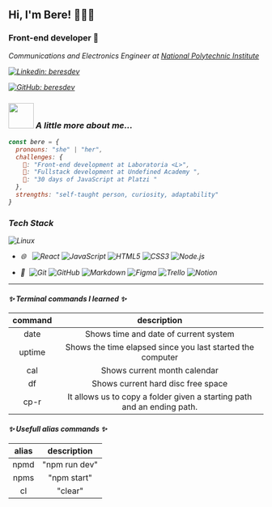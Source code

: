 ## Hi, I'm Bere! 👩🏻‍💻

### Front-end developer 🚀

<p><em>Communications and Electronics Engineer at <a href="https://www.ipn.mx/">National Polytechnic Institute</a>


[![Linkedin: beresdev](https://img.shields.io/badge/-beresdev-blue?style=flat-square&logo=Linkedin&logoColor=white&link=https://www.linkedin.com/in/beresdev/)](https://www.linkedin.com/in/beresdev/)

[![GitHub: beresdev](https://img.shields.io/github/followers/beresdev?label=%40beresdev&style=social)](https://github.com/beresdev)

### <img src="https://media.giphy.com/media/VgCDAzcKvsR6OM0uWg/giphy.gif" width="50"> A little more about me...

```javascript
const bere = {
  pronouns: "she" | "her",
  challenges: {
    💛: "Front-end development at Laboratoria <L>",
    💙: "Fullstack development at Undefined Academy ",
    💚: "30 days of JavaScript at Platzi "
  },
  strengths: "self-taught person, curiosity, adaptability"
}
```

### Tech Stack

![Linux](https://img.shields.io/badge/-Linux-333333?style=flat&logo=Linux&logoColor=FCC624)
- 🌐 &#160; 
![React](https://img.shields.io/badge/-React-333333?style=flat&logo=React)
![JavaScript](https://img.shields.io/badge/-JavaScript-333333?style=flat&logo=JavaScript)
![HTML5](https://img.shields.io/badge/-HTML5-333333?style=flat&logo=HTML5)
![CSS3](https://img.shields.io/badge/-CSS-333333?style=flat&logo=CSS3)
![Node.js](https://img.shields.io/badge/-Node.js-333333?style=flat&logo=node.js)
  
  
- 🔧 &#160;![Git](https://img.shields.io/badge/-Git-333333?style=flat&logo=git)
![GitHub](https://img.shields.io/badge/-GitHub-333333?style=flat&logo=github)
![Markdown](https://img.shields.io/badge/-Markdown-333333?style=flat&logo=markdown)
![Figma](https://img.shields.io/badge/-Figma-333333?style=flat&logo=figma)
![Trello](https://img.shields.io/badge/-Trello-333333?style=flat&logo=trello)
![Notion](https://img.shields.io/badge/-Notion-333333?style=flat&logo=notion)



***

#### ✨ Terminal commands I learned ✨

| command | description |
| :-----: | :---------: |
| date | Shows time and date of current system|
| uptime | Shows the time elapsed since you last started the computer|
| cal | Shows current month calendar|
| df | Shows current hard disc free space|
| cp-r | It allows us to copy a folder given a starting path and an ending path.|

#### ✨ Usefull alias commands ✨

| alias | description |
| :---: | :---------: |
| npmd | "npm run dev"|
| npms | "npm start"|
| cl | "clear" |
